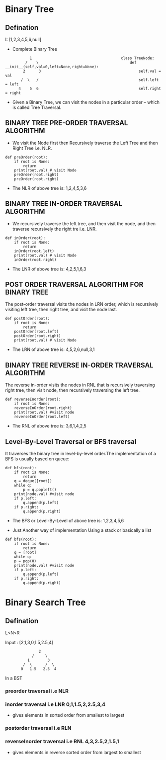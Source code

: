 # Binary Tree


## Defination

I: [1,2,3,4,5,6,null]

- Complete Binary Tree
```
           1                                        class TreeNode:
         /    \                                         def __init__(self,val=0,left=None,right=None):
        2      3                                            self.val = val
       /  \   /                                             self.left = left
      4    5  6                                             self.right = right
```


- Given a Binary Tree, we can visit the nodes in a particular order – which is called Tree Traversal.

## BINARY TREE PRE-ORDER TRAVERSAL ALGORITHM
- We visit the Node first then Recursively traverse the Left Tree and then Right Tree i.e. NLR.

```
def preOrder(root):
    if root is None:
        return
    print(root.val) # visit Node
    preOrder(root.right)
    preOrder(root.right)
```
- The NLR of above tree is: 1,2,4,5,3,6



## BINARY TREE IN-ORDER TRAVERSAL ALGORITHM
- We recursively traverse the left tree, and then visit the node, and then traverse recursively the right tre i.e. LNR.
```
def inOrder(root):
    if root is None:
        return
    inOrder(root.left)
    print(root.val) # visit Node
    inOrder(root.right)
```
- The LNR of above tree is: 4,2,5,1,6,3




## POST ORDER TRAVERSAL ALGORITHM FOR BINARY TREE
The post-order traversal visits the nodes in LRN order, which is recursively visiting left tree, then right tree, and visit the node last.
```
def postOrder(root):
    if root is None:
        return
    postOrder(root.left)
    postOrder(root.right)
    print(root.val) # visit Node
```
- The LRN of above tree is: 4,5,2,6,null,3,1


## BINARY TREE REVERSE IN-ORDER TRAVERSAL ALGORITHM
The reverse in-order visits the nodes in RNL that is recursively traversing right tree, then visit node, then recursively traversing the left tree.
```
def reverseInorder(root):
    if root is None:
    reverseInOrder(root.right)
    print(root.val) #visit node
    reverseInOrder(root.left)
```
- The RNL of above tree is: 3,6,1,4,2,5




## Level-By-Level Traversal or BFS traversal
It traverses the binary tree in level-by-level order.The implementation of a BFS is usually based on queue:

```
def bfs(root):                                                      
    if root is None:                                                
        return
    q = deque([root])
    while q:
        p = q.popleft()
    print(node.val) #visit node
    if p.left:
        q.append(p.left)
    if p.right:
        q.append(p.right)
```
- The BFS or Level-By-Level of above tree is: 1,2,3,4,5,6

- Just Another way of implementation Using a stack or basically a list
```
def bfs(root):
    if root is None:
        return
    q = [root]
    while q:
    p = pop(0)
    print(node.val) #visit node
    if p.left:
        q.append(p.left)
    if p.right:
        q.append(p.right)

```








# Binary Search Tree

## Defination 

L<N<R

Input : [2,1,3,0,1.5,2.5,4]

```
               2
            /     \
          1        3
        /  \      /  \
       0   1.5   2.5  4
```

In a BST 
### preorder traversal    i.e NLR   

### inorder traversal     i.e LNR  0,1,1.5,2,2.5,3,4
- gives elements in sorted order from smallest to largest

### postorder traversal   i.e RLN

### reverseInorder traversal i.e RNL 4,3,2.5,2,1.5,1
- gives elements in reverse sorted order from largest to smallest 
